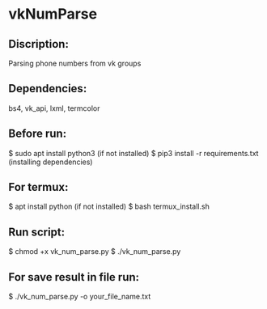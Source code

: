 # vkNumParse 

## Discription:
Parsing phone numbers from vk groups

## Dependencies:
bs4, vk_api, lxml, termcolor

## Before run:
$ sudo apt install python3 (if not installed)
$ pip3 install -r requirements.txt (installing dependencies)

## For termux:
$ apt install python (if not installed)
$ bash termux_install.sh

## Run script:
$ chmod +x vk_num_parse.py
$ ./vk_num_parse.py

## For save result in file run:
$ ./vk_num_parse.py -o your_file_name.txt
